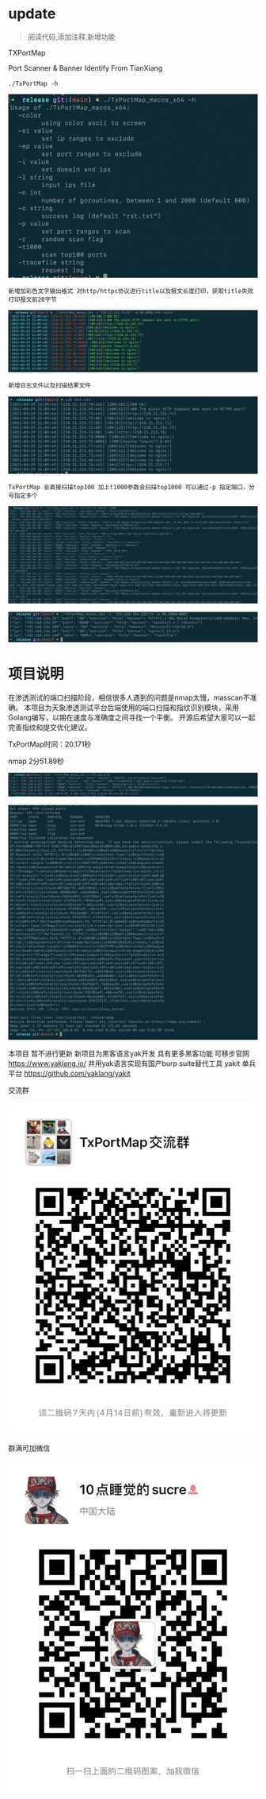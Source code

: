 # update

> 阅读代码,添加注释,新增功能



TXPortMap    

Port Scanner &amp; Banner Identify From TianXiang

```
./TxPortMap -h
```

![image-20210329210749167](./img/image-20210329210749167.png)

```
新增加彩色文字输出格式 对http/https协议进行title以及报文长度打印，获取title失败打印报文前20字节
```

![image-20210329211309482](./img/image-20210329211309482.png)

```
新增日志文件以及扫描结果文件
```

![image-20210329211016678](./img/image-20210329211016678.png)

```
TxPortMap 会直接扫描top100 加上t1000参数会扫描top1000 可以通过-p 指定端口，分号指定多个
```

![image-20210329113123457](./img/image-20210329113123457.png)

![image-20210329113409985](./img/image-20210329113409985.png)



# 项目说明
在渗透测试的端口扫描阶段，相信很多人遇到的问题是nmap太慢，masscan不准确。
本项目为天象渗透测试平台后端使用的端口扫描和指纹识别模块，采用Golang编写，以期在速度与准确度之间寻找一个平衡。
开源后希望大家可以一起完善指纹和提交优化建议。

TxPortMap时间：20.171秒

nmap 2分51.89秒

![image-20210329114458453](./img/image-20210329114458453.png)

![image-20210329114524449](./img/image-20210329114524449.png)


本项目 暂不进行更新 新项目为黑客语言yak开发 具有更多黑客功能 可移步官网 https://www.yaklang.io/
并用yak语言实现有国产burp suite替代工具 yakit 单兵平台 https://github.com/yaklang/yakit

交流群

![TxPortMap](./img/TxPortMap.jpg)

群满可加微信

![sucre](./img/sucre.jpg)

